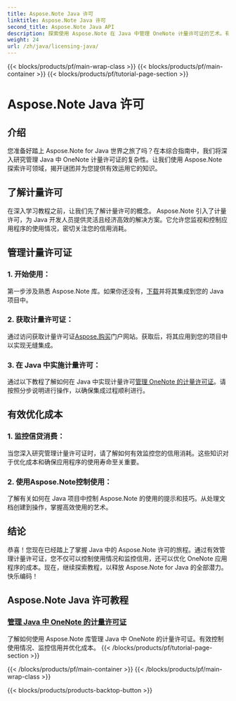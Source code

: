 ```yaml
---
title: Aspose.Note Java 许可
linktitle: Aspose.Note Java 许可
second_title: Aspose.Note Java API
description: 探索使用 Aspose.Note 在 Java 中管理 OneNote 计量许可证的艺术。有效控制使用量、监控信用并优化成本。
weight: 24
url: /zh/java/licensing-java/
---
```


{{< blocks/products/pf/main-wrap-class >}}
{{< blocks/products/pf/main-container >}}
{{< blocks/products/pf/tutorial-page-section >}}

# Aspose.Note Java 许可

## 介绍

您准备好踏上 Aspose.Note for Java 世界之旅了吗？在本综合指南中，我们将深入研究管理 Java 中 OneNote 计量许可证的复杂性。让我们使用 Aspose.Note 探索许可领域，揭开谜团并为您提供有效运用它的知识。

## 了解计量许可

在深入学习教程之前，让我们先了解计量许可的概念。 Aspose.Note 引入了计量许可，为 Java 开发人员提供灵活且经济高效的解决方案。它允许您监视和控制应用程序的使用情况，密切关注您的信用消耗。

## 管理计量许可证

### 1. 开始使用：
   第一步涉及熟悉 Aspose.Note 库。如果你还没有，[下载](https://downloads.aspose.com/note/java)并将其集成到您的 Java 项目中。

### 2. 获取计量许可证：
   通过访问获取计量许可证[Aspose.购买](https://purchase.aspose.com/)门户网站。获取后，将其应用到您的项目中以实现无缝集成。

### 3. 在 Java 中实施计量许可：
   通过以下教程了解如何在 Java 中实现计量许可[管理 OneNote 的计量许可证](./manage-metered-license/)。请按照分步说明进行操作，以确保集成过程顺利进行。

## 有效优化成本

### 1. 监控信贷消费：
   当您深入研究管理计量许可证时，请了解如何有效监控您的信用消耗。这些知识对于优化成本和确保应用程序的使用寿命至关重要。

### 2. 使用Aspose.Note控制使用：
   了解有关如何在 Java 项目中控制 Aspose.Note 的使用的提示和技巧。从处理文档创建到操作，掌握高效使用的艺术。

## 结论

恭喜！您现在已经踏上了掌握 Java 中的 Aspose.Note 许可的旅程。通过有效管理计量许可证，您不仅可以控制使用情况和监控信用，还可以优化 OneNote 应用程序的成本。现在，继续探索教程，以释放 Aspose.Note for Java 的全部潜力。快乐编码！
## Aspose.Note Java 许可教程
### [管理 Java 中 OneNote 的计量许可证](./manage-metered-license/)
了解如何使用 Aspose.Note 库管理 Java 中 OneNote 的计量许可证。有效控制使用情况、监控信用并优化成本。
{{< /blocks/products/pf/tutorial-page-section >}}

{{< /blocks/products/pf/main-container >}}
{{< /blocks/products/pf/main-wrap-class >}}

{{< blocks/products/products-backtop-button >}}

